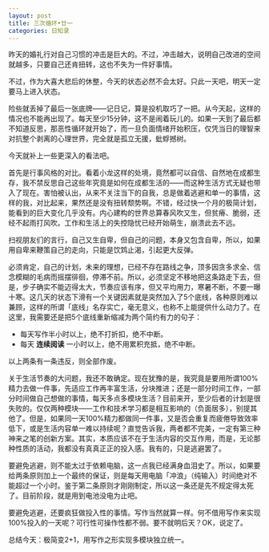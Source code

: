 ```yaml
---
layout: post
title: 三次循环•廿一
categories: 日知录
---
```


昨天的婚礼行对自己习惯的冲击是巨大的。不过，冲击越大，说明自己改进的空间就越多，只要自己还肯扭转，这也不失为一件好事情。

不过，作为大喜大悲后的休整，今天的状态必然不会太好。只此一天吧，明天一定要马上进入状态。

险些就丢掉了最后一张底牌——记日记，算是投机取巧了一把。从今天起，这样的情况也不能再出现了。每天至少15分钟，这不是闹着玩儿的。如果一天到了最后都不知道反思，那恶性循环就开始了，而一旦负面情绪开始积压，仅凭当日的理智来对抗整个剥离的心理世界，完全就是孤立无援，蚍蜉撼树。

今天就补上一些更深入的看法吧。

首先是行事风格的对比。看着小龙这样的处境，竟然都可以自信、自然地在成都生存，我不禁反思自己这些年究竟是如何在成都生活的——而这种生活方式无疑也带入了现在。害怕被认出，从来不关注当下的自我，总是做着逃避和单一的事情，这样的我，对比起来，果然还是没有扭转颓势啊。不错，经过快一个月的极简计划，能看到的巨大变化几乎没有。内心建构的世界总算春风吹又生，但贫瘠、脆弱，还经不起雨打风吹。工作和生活上的失控隐忧已经开始萌生，崩溃此去不远。

扫视朋友们的言行，自己又生自卑，但自己的问题，本身又包含自卑，所以，如果用自卑来鞭策自己的走向，只能是饮鸩止渴，引起更大反弹。

必须肯定，自己的计划，未来的理想，已经不存在路线之争，顶多因贪多求全、信念模糊的毛病而摇摆徘徊，停滞不前。所以，必须坚定不移地把这条路走下去，但是，步子确实不能迈得太大，节奏应该有序，但又平均用力，寒暑不断，不要一曝十寒。这几天的状态下滑有一个关键因素就是突然加入了5个底线，各种原则难以兼顾，这样的所谓「底线」名存实亡，毫无意义，也称不上能提供什么动力了。在这里，我需要还是把5个底线重新缩减为两个简约有力的句子：

- 每天写作半小时以上，绝不打折扣，绝不中断。
- 每天 __连续阅读__ 一小时以上，绝不用累积充抵，绝不中断。

以上两条有一条违反，则全部作废。

关于生活节奏的大问题，我还不敢确定。现在犹豫的是，我究竟是要用所谓100%精力去做一件事，先适应工作再丰富生活，分块推进；还是一部分时间工作，一部分时间做自己想做的事情，每天多点多模块生活？目前来开，至少后者的计划是很失败的。仅仅两种模块——工作和技术学习都是相互影响的（负面居多），别提其他了。但是，如果同一天100%精力都做同一件事，又是否会重复而疲倦导致效率低下，或是生活内容单一难以持续呢？直觉告诉我，两者都不完美，一定有第三种神来之笔的创新方案。其实，本质应该不在于生活内容的交互作用，而是，无论那种性质的活动，我都没有真真正正的投入感。我有的，只是逃避罢了。

要避免逃避，则不能太过于依赖电脑，这一点我已经满身血泪史了。所以，如果要给两条原则加上一个最终的保证，则是每天用电脑「冲浪」（纯输入）时间绝对不能超过一个小时。鉴于第二条原则才刚刚制定，所以这一条还是先不规定得太死了。目前阶段，就是用到电池没电为止吧。

要避免逃避，还要疯狂做投入性的事情。写作当然就算一样。何不借用写作来实现100%投入的一天呢？可行性可操作性都不弱。要不就明后天？OK，说定了。

总结今天：极简变2+1，用写作之形实现多模块独立统一。